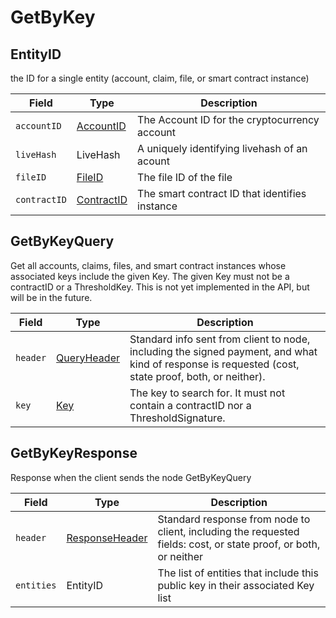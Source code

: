 # GetByKey

## EntityID

the ID for a single entity (account, claim, file, or smart contract instance)

| Field        | Type                                       | Description                                    |
| ------------ | ------------------------------------------ | ---------------------------------------------- |
| `accountID`  | [AccountID](../basic-types/accountid.md)   | The Account ID for the cryptocurrency account  |
| `liveHash`   | LiveHash                                   | A uniquely identifying livehash of an acount   |
| `fileID`     | [FileID](../basic-types/fileid.md)         | The file ID of the file                        |
| `contractID` | [ContractID](../basic-types/contractid.md) | The smart contract ID that identifies instance |

## GetByKeyQuery

Get all accounts, claims, files, and smart contract instances whose associated keys include the given Key. The given Key must not be a contractID or a ThresholdKey. This is not yet implemented in the API, but will be in the future.

| Field    | Type                          | Description                                                                                                                                                                            |
| -------- | ----------------------------- | -------------------------------------------------------------------------------------------------------------------------------------------------------------------------------------- |
| `header` | [QueryHeader](queryheader.md) | Standard info sent from client to node, including the signed payment, and what kind of response is requested (cost, state proof, both, or neither). |
| `key`    | [Key](../basic-types/key.md)  | The key to search for. It must not contain a contractID nor a ThresholdSignature.                                                                      |

## GetByKeyResponse

Response when the client sends the node GetByKeyQuery

| Field      | Type                                | Description                                                                                                                      |
| ---------- | ----------------------------------- | -------------------------------------------------------------------------------------------------------------------------------- |
| `header`   | [ResponseHeader](responseheader.md) | Standard response from node to client, including the requested fields: cost, or state proof, or both, or neither |
| `entities` | EntityID                            | The list of entities that include this public key in their associated Key list                                                   |
